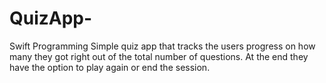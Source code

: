 # QuizApp-
Swift Programming
Simple quiz app that tracks the users progress on how many they got right out of the total number of questions. At the end they have the option to play again or end the session. 
